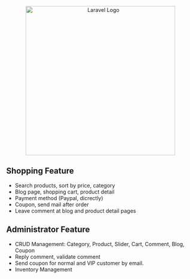 <p align="center"><a href="https://laravel.com" target="_blank"><img src="https://raw.githubusercontent.com/laravel/art/master/logo-lockup/5%20SVG/2%20CMYK/1%20Full%20Color/laravel-logolockup-cmyk-red.svg" width="400" alt="Laravel Logo"></a></p>

## Shopping Feature
- Search products, sort by price, category
- Blog page, shopping cart, product detail
- Payment method (Paypal, dicrectly)
- Coupon, send mail after order
- Leave comment at blog and product detail pages

## Administrator Feature
- CRUD Management: Category, Product, Slider, Cart, Comment, Blog, Coupon
- Reply comment, validate comment
- Send coupon for normal and VIP customer by email.
- Inventory Management
